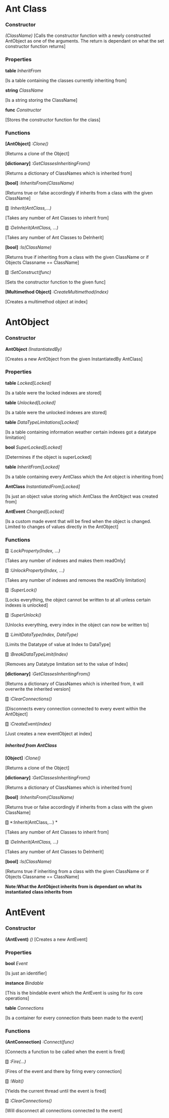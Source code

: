 
# Ant Class

### Constructor
*(ClassName)* 
[Calls the constructor function with a newly constructed AntObject 
as one of the arguments. The return is dependant on what the set constructor function returns]

### Properties
**table** *InheritFrom*

[Is a table containing the classes currently inheriting from]
	
**string** *ClassName*

[Is a string storing the ClassName]
	
**func** *Constructor*

[Stores the constructor function for the class]

### Functions

**[AntObject]** *:Clone()*

[Returns a clone of the Object]

**[dictionary]** *:GetClassesInheritingFrom()*

[Returns a dictionary of ClassNames which is inherited from]

**[bool]** *:InheritsFrom(ClassName)*

[Returns true or false accordingly if inherits from a class with the given ClassName]

**[]** *:Inherit(AntClass,...)* 

[Takes any number of Ant Classes to inherit from]

**[]** *:DeInherit(AntClass, ...)*

[Takes any number of Ant Classes to DeInherit]

**[bool]** *:Is(ClassName)*

[Returns true if inheriting from a class with the given ClassName or if Objects Classname == ClassName]

**[]** *:SetConstruct(func)*

[Sets the constructor function to the given func]

**[Multimethod Object]** *:CreateMultimethod(index)*

[Creates a multimethod object at index]

# AntObject

### Constructor
**AntObject** *(InstantiatedBy)*

[Creates a new AntObject from the given InstantiatedBy AntClass]

### Properties

**table** *Locked[Locked]*

[Is a table were the locked indexes are stored]
	
**table** *Unlocked[Locked]*

[Is a table were the unlocked indexes are stored]
	
**table** *DataTypeLimitations[Locked]*

[Is a table containing information weather certain indexes got a datatype limitation]
	
**bool** *SuperLocked[Locked]*

[Determines if the object is superLocked]
	
**table** *InheritFrom[Locked]*

[Is a table containing every AntClass which the Ant object is inheriting from]

**AntClass** *InstantiatedFrom[Locked]*

[Is just an object value storing which AntClass the AntObject was created from]

**AntEvent** *Changed[Locked]*

[Is a custom made event that will be fired when the object is changed. Limited to changes 
of values directly in the AntObject]


### Functions

**[]** *:LockProperty(Index, ...)*

[Takes any number of indexes and makes them readOnly]
	
**[]** *:UnlockProperty(Index, ...)*

[Takes any number of indexes and removes the readOnly limitation]

**[]** *:SuperLock()*

[Locks everything, the object cannot be written to at all unless certain indexes is unlocked]

**[]** *:SuperUnlock()*

[Unlocks everything, every index in the object can now be written to]

**[]** *:LimitDataType(Index, DataType)*

[Limits the Datatype of value at Index to DataType]

**[]** *:BreakDataTypeLimit(Index)*

[Removes any Datatype limitation set to the value of Index]

**[dictionary]** *:GetClassesInheritingFrom()*

[Returns a dictionary of ClassNames which is inherited from, it will overwrite the inherited version]

**[]** *:ClearConnections()*

[Disconnects every connection connected to every event within the AntObject]

**[]** *:CreateEvent(index)*

[Just creates a new eventObject at index]

##### Inherited from AntClass

**[Object]** *:Clone()*

[Returns a clone of the Object]

**[dictionary]** *:GetClassesInheritingFrom()*

[Returns a dictionary of ClassNames which is inherited from]

**[bool]** *:InheritsFrom(ClassName)*

[Returns true or false accordingly if inherits from a class with the given ClassName]

**[]** *:Inherit(AntClass,...) *

[Takes any number of Ant Classes to inherit from]

**[]** *:DeInherit(AntClass, ...)*

[Takes any number of Ant Classes to DeInherit]

**[bool]** *:Is(ClassName)*

[Returns true if inheriting from a class with the given ClassName or if Objects Classname == ClassName]

**Note:What the AntObject inherits from is dependant on what its instantiated class inherits from**

# AntEvent

### Constructor
**(AntEvent)** *()*
[Creates a new AntEvent] 

### Properties
**bool** *Event*

[Is just an identifier]

**instance** *Bindable*

[This is the bindable event which the AntEvent is using for its core operations]

**table** *Connections*

[Is a container for every connection thats been made to the event]

### Functions

**(AntConnection)** *:Connect(func)* 

[Connects a function to be called when the event is fired]

**[]** *:Fire(...)*

[Fires of the event and there by firing every connection]

**[]** *:Wait()*

[Yields the current thread until the event is fired]

**[]** *:ClearConnections()*

[Will disconnect all connections connected to the event]




